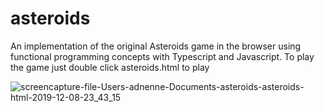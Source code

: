 # asteroids

An implementation of the original Asteroids game in the browser using functional programming concepts with Typescript and Javascript. 
To play the game just double click asteroids.html to play

![screencapture-file-Users-adnenne-Documents-asteroids-asteroids-html-2019-12-08-23_43_15](https://user-images.githubusercontent.com/25546711/70392624-874f2300-1a14-11ea-9902-9e47c3e8054a.png)
